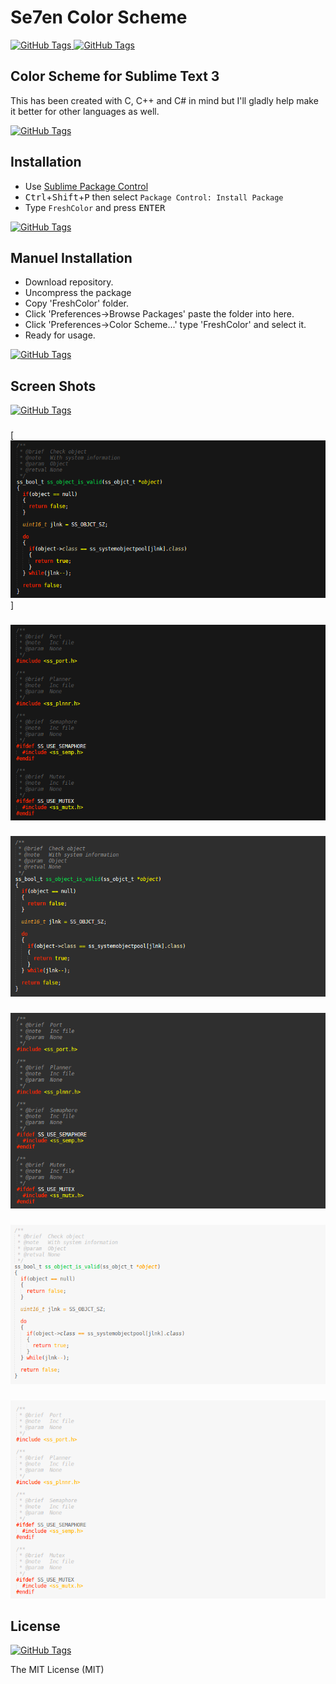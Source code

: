# Se7en Color Scheme
[![GitHub Tags](https://img.shields.io/badge/version-1.0.0-brightgreen.svg)
](https://github.com/csknklc/FreshColor)
[![GitHub Tags](https://img.shields.io/badge/sublime--text-3-red.svg)
](https://github.com/csknklc/FreshColor)

## Color Scheme for Sublime Text 3
This has been created with C, C++ and C# in mind but I'll gladly help make it better for other languages as well.

[![GitHub Tags](https://img.shields.io/badge/coverage-C%2FC%2B%2B-blue.svg)
](https://github.com/csknklc/FreshColor)

## Installation

* Use [Sublime Package Control](http://wbond.net/sublime_packages/package_control "Sublime Package Control")
* <kbd>Ctrl</kbd>+<kbd>Shift</kbd>+<kbd>P</kbd> then select `Package Control: Install Package`
* Type `FreshColor` and press <kbd>ENTER</kbd>

[![GitHub Tags](https://img.shields.io/badge/status-unavailable-red.svg)
](https://github.com/csknklc/FreshColor)

## Manuel Installation
* Download repository.
* Uncompress the package
* Copy 'FreshColor' folder.
* Click 'Preferences->Browse Packages' paste the folder into here. 
* Click 'Preferences->Color Scheme...' type 'FreshColor' and select it. 
* Ready for usage.

[![GitHub Tags](https://img.shields.io/badge/status-available-brightgreen.svg)
](https://github.com/csknklc/FreshColor)

## Screen Shots

[![GitHub Tags](https://img.shields.io/badge/theme-Material-orange.svg)
](http://equinsuocha.io/material-theme/#/default)

###
[![black01](https://github.com/csknklc/Se7en/blob/master/Screenshots/se7en_black_01.png)]
###
![black02](https://github.com/csknklc/Se7en/blob/master/Screenshots/se7en_black_02.png)
###
![dark01](https://github.com/csknklc/Se7en/blob/master/Screenshots/se7en_dark_01.png)
###
![dark02](https://github.com/csknklc/Se7en/blob/master/Screenshots/se7en_dark_02.png)
###
![light01](https://github.com/csknklc/Se7en/blob/master/Screenshots/se7en_light_01.png)
###
![light02](https://github.com/csknklc/Se7en/blob/master/Screenshots/se7en_light_02.png)

## License
[![GitHub Tags](https://img.shields.io/apm/l/vim-mode.svg)
](https://github.com/csknklc/FreshColor)

The MIT License (MIT)
